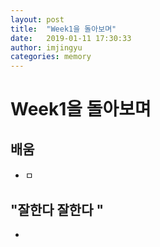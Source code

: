 ```yaml
---
layout: post
title:  "Week1을 돌아보며"
date:   2019-01-11 17:30:33
author: imjingyu
categories: memory
---
```


# Week1을 돌아보며

## 배움
* ㅁ

## "잘한다 잘한다 "
*
